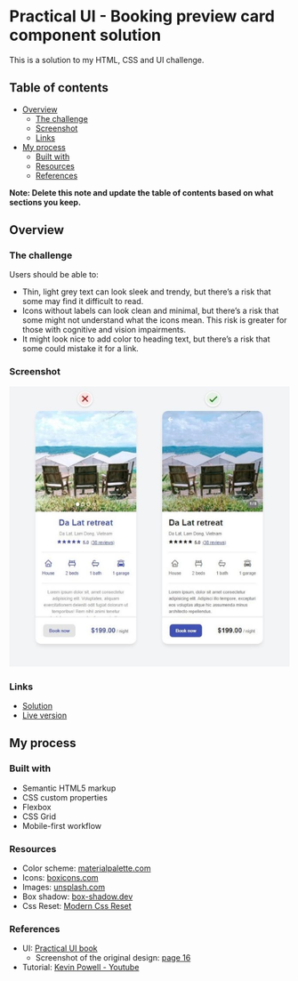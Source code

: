 # Practical UI - Booking preview card component solution

This is a solution to my HTML, CSS and UI challenge.

## Table of contents

- [Overview](#overview)
  - [The challenge](#the-challenge)
  - [Screenshot](#screenshot)
  - [Links](#links)
- [My process](#my-process)
  - [Built with](#built-with)
  - [Resources](#resources)
  - [References](#references)

**Note: Delete this note and update the table of contents based on what sections you keep.**

## Overview

### The challenge

Users should be able to:

- Thin, light grey text can look sleek and trendy, but there’s a risk that some may find it difficult to read.
- Icons without labels can look clean and minimal, but there’s a risk that some might not understand what the icons mean. This risk is greater for those with cognitive and vision impairments.
- It might look nice to add color to heading text, but there’s a risk that some could mistake it for a link.

### Screenshot

![screenshot of my solution](img/Web%20capture_2-9-2023_11859_127.0.0.1.jpg)

### Links

- [Solution](https://github.com/XekoFrontend/XekoFrontEnd.github.io/tree/b9c085e72ae7bb3281e8c00395ccb0002dafe8e0/books/Practical-UI/01-booking-card)
- [Live version](https://xekofrontend.github.io/books/practical-ui/01-booking-card/index.html)

## My process

### Built with

- Semantic HTML5 markup
- CSS custom properties
- Flexbox
- CSS Grid
- Mobile-first workflow

### Resources

- Color scheme: [materialpalette.com](https://www.materialpalette.com/indigo/indigo)
- Icons: [boxicons.com](https://boxicons.com/usage)
- Images: [unsplash.com](https://unsplash.com/photos/nXQOpI-lOBY)
- Box shadow: [box-shadow.dev](https://box-shadow.dev)
- Css Reset: [Modern Css Reset](https://www.joshwcomeau.com/css/custom-css-reset/)

### References

- UI: [Practical UI book](https://www.practical-ui.com/)
  - Screenshot of the original design: [page 16](img/Web%20capture_27-8-2023_11380.jpg)
- Tutorial: [Kevin Powell - Youtube](https://www.youtube.com/watch?v=B2WL6KkqhLQ)
